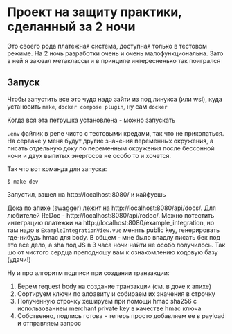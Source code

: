 # Проект на защиту практики, сделанный за 2 ночи

Это своего рода платежная система, доступная только в тестовом режиме. На 2 ночь разработки очень и очень малофункциональна. Зато в ней я заюзал метаклассы и в принципе интересненько так поигрался

## Запуск

Чтобы запустить все это чудо надо зайти из под линукса (или wsl), куда установить `make`, `docker compose plugin`, ну сам `docker`

Когда вся эта петрушка установлена - можно запускать

`.env` файлик в репе чисто с тестовыми кредами, так что не прикопаться. На серваке у меня будут другие значения переменных окружения, а писать отдельную доку по переменным окружения после бессонной ночи и двух выпитых энергосов не особо то и хочется.

Так что вот команда для запуска:

```
$ make dev
```

Запустил, зашел на http://localhost:8080/ и кайфуешь

Дока по апихе (swagger) лежит на http://localhost:8080/api/docs/. Для любителей ReDoc - http://localhost:8080/api/redoc/. Можно потестить интеграцию платежки на http://localhost:8080/example_integration, но там надо в `ExampleIntegrationView.vue` менять public key, генерировать где-нибудь hmac для body. В общем - мне было впадлу писать бек под это все дело, а sha под JS в 3 часа ночи найти не особо получилось. Так шо от чистого сердца преподношу вам к ознакомлению кодовую базу (удачи!)

Ну и про алгоритм подписи при создании транзакции:

1. Берем request body на создание транзакции (см. в доке к апихе)
2. Сортируем ключи по алфавиту и собираем их значения в строчку
3. Полученную строчку хешируем при помощи hmac sha256 с использованием merchant private key в качестве hmac ключа
4. Собственно, подпись готова - теперь просто добавляем ее в payload и отправляем запрос